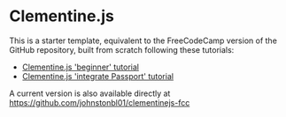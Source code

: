 # Clementine.js

This is a starter template, equivalent to the FreeCodeCamp version of the GitHub repository,
built from scratch following these tutorials:

* [Clementine.js 'beginner' tutorial](http://www.clementinejs.com/tutorials/tutorial-beginner.html)
* [Clementine.js 'integrate Passport' tutorial](http://www.clementinejs.com/tutorials/tutorial-passport.html) 

A current version is also available directly at https://github.com/johnstonbl01/clementinejs-fcc